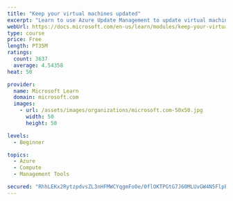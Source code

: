 ```yaml
---
title: "Keep your virtual machines updated"
excerpt: "Learn to use Azure Update Management to update virtual machines, verify agent connectivity, and use Azure Log Analytics in your cloud environment."
webUrl: https://docs.microsoft.com/en-us/learn/modules/keep-your-virtual-machines-updated/
type: course
price: Free
length: PT35M
ratings:
  count: 3637
  average: 4.54358
heat: 50

provider:
  name: Microsoft Learn
  domain: microsoft.com
  images:
    - url: /assets/images/organizations/microsoft.com-50x50.jpg
      width: 50
      height: 50

levels:
  - Beginner

topics:
  - Azure
  - Compute
  - Management Tools

secured: "RhhLEKx2RytzpdvsZL3nHFMWCYqgmFo0e/0flOKTPGtG7J60MLUvGW4N5FlpPCIfkfNJYwZFe7EacLGK9QdQc4G3BCWXVPhiPlEtzl9rxTS0Xu507DDz86BE/qYOSbwmVVCmTSriQmZdqKhs7XoUI6WdC162Lc/q35lm2EN2BgNKU8PyFLFTAWi7DYNqoI/yEbDFy4sqpD94W74a7PzyL4runLwMxxzDYTP1ypkT1iejXiZ74S5Tkw+AbEEv1Rjb93qyAhWBdGxAb9HiFD2wunCNQAG+eR11Jts+svuQWY2RrMYLh4VfpDf2WPgZ+789YQ3HrwxUt04uiT3TNeQ7QKsc9u6DWsidKvkv7ChN1kxBgOz68ToEUYoHePSea/t+oEbmt+wP7Pus/Mr1tQG2j7rKCQykqPhUE22rPbxE1oQ=;9NgUYBo7QsOOpR+ZXV+lXA=="
---
```


